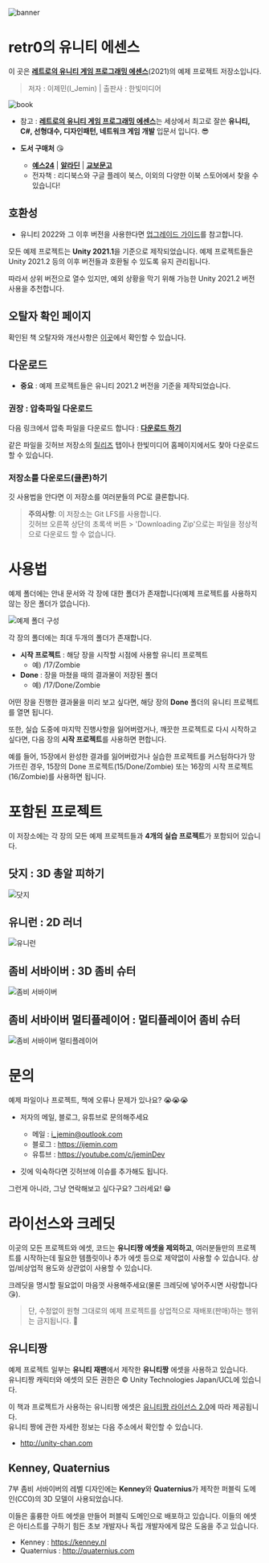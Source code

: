 ![banner](readme_images/banner.png)


# retr0의 유니티 에센스
이 곳은 [**레트로의 유니티 게임 프로그래밍 에센스**](http://www.yes24.com/24/goods/69320872)(2021)의 예제 프로젝트 저장소입니다.

>저자 : 이제민(I_Jemin) | 출판사 : 한빛미디어

![book](readme_images/book.jpg)
- 참고 : [**레트로의 유니티 게임 프로그래밍 에센스**](http://www.yes24.com/24/goods/69320872)는 세상에서 최고로 잘쓴 **유니티, C#, 선형대수, 디자인패턴, 네트워크 게임 개발** 입문서 입니다. 😎

- **도서 구매처** 😘
    - [**예스24**](http://www.yes24.com/24/goods/69320872) | [**알라딘**](http://aladin.kr/p/52TQp) | [**교보문고**](http://bit.ly/2DHwAjY)
    - 전자책 : 리디북스와 구글 플레이 북스, 이외의 다양한 이북 스토어에서 찾을 수 있습니다!

## 호환성
* 유니티 2022와 그 이후 버전을 사용한다면 [업그레이드 가이드](UPGRADE_GUIDE.md)를 참고합니다.

모든 예제 프로젝트는 **Unity 2021.1**을 기준으로 제작되었습니다. 예제 프로젝트들은 Unity 2021.2 등의 이후 버전들과 호환될 수 있도록 유지 관리됩니다.

따라서 상위 버전으로 열수 있지만, 예외 상황을 막기 위해 가능한 Unity 2021.2 버전 사용을 추천합니다.


## 오탈자 확인 페이지

확인된 책 오탈자와 개선사항은 [이곳](https://iretr0.notion.site/6dfa22f5965d450b86e0b09668db9a9f?v=9e509a1be5cc493ba766a123e6f47379)에서 확인할 수 있습니다.

## 다운로드

- **중요** : 예제 프로젝트들은 유니티 2021.2 버전을 기준을 제작되었습니다.

### 권장 : 압축파일 다운로드
다음 링크에서 압축 파일을 다운로드 합니다 : [**다운로드 하기**](http://github.com/IJEMIN/Unity-Programming-Essence-2021/releases/download/v1.0/Unity-Programming-Essence.zip)

같은 파일을 깃허브 저장소의 [릴리즈](http://github.com/IJEMIN/Unity-Programming-Essence-2021/releases) 탭이나 한빛미디어 홈페이지에서도 찾아 다운로드 할 수 있습니다.

### 저장소를 다운로드(클론)하기

깃 사용법을 안다면 이 저장소를 여러분들의 PC로 클론합니다.

> __주의사항__: 
> 이 저장소는 Git LFS를 사용합니다.
> <br>깃허브 오른쪽 상단의 초록색 버튼 > 'Downloading Zip'으로는 파일을 정상적으로 다운로드 할 수 없습니다.


# 사용법

예제 폴더에는 안내 문서와 각 장에 대한 폴더가 존재합니다(예제 프로젝트를 사용하지 않는 장은 폴더가 없습니다).

![예제 폴더 구성](readme_images/files.png)

각 장의 폴더에는 최대 두개의 폴더가 존재합니다.

- **시작 프로젝트** : 해당 장을 시작할 시점에 사용할 유니티 프로젝트
    - 예) /17/Zombie
- **Done** : 장을 마쳤을 때의 결과물이 저장된 폴더
    - 예) /17/Done/Zombie

어떤 장을 진행한 결과물을 미리 보고 싶다면, 해당 장의 **Done** 폴더의 유니티 프로젝트를 열면 됩니다.

또한, 실습 도중에 마지막 진행사항을 잃어버렸거나, 깨끗한 프로젝트로 다시 시작하고 싶다면, 다음 장의 **시작 프로젝트**를 사용하면 편합니다.

예를 들어, 15장에서 완성한 결과를 잃어버렸거나 실습한 프로젝트를 커스텀하다가 망가뜨린 경우, 15장의 Done 프로젝트(15/Done/Zombie) 또는 16장의 시작 프로젝트(16/Zombie)를 사용하면 됩니다.



# 포함된 프로젝트
이 저장소에는 각 장의 모든 예제 프로젝트들과 **4개의 실습 프로젝트**가 포함되어 있습니다.

## 닷지 : 3D 총알 피하기
![닷지](readme_images/dodge.png)

## 유니런 : 2D 러너
![유니런](readme_images/unirun.png)

## 좀비 서바이버 : 3D 좀비 슈터
![좀비 서바이버](readme_images/zombie.png)

## 좀비 서바이버 멀티플레이어 : 멀티플레이어 좀비 슈터
![좀비 서바이버 멀티플레이어](readme_images/zombie-multi.png)



# 문의

예제 파일이나 프로젝트, 책에 오류나 문제가 있나요? 😭😭😭

- 저자의 메일, 블로그, 유튜브로 문의해주세요
    - 메일 : i_jemin@outlook.com
    - 블로그 : https://ijemin.com
    - 유튜브 : https://youtube.com/c/jeminDev

- 깃에 익숙하다면 깃허브에 이슈를 추가해도 됩니다.


그런게 아니라, 그냥 연락해보고 싶다구요? 그러세요! 😁

# 라이선스와 크레딧
이곳의 모든 프로젝트와 에셋, 코드는 **유니티짱 에셋을 제외하고**, 여러분들만의 프로젝트를 시작하는데 필요한 템플릿이나 추가 에셋 등으로 제약없이 사용할 수 있습니다. 상업/비상업적 용도와 상관없이 사용할 수 있습니다.

크레딧을 명시할 필요없이 마음껏 사용해주세요(물론 크레딧에 넣어주시면 사랑합니다 😘).

> 단, 수정없이 원형 그대로의 예제 프로젝트를 상업적으로 재배포(판매)하는 행위는 금지됩니다. 😤

## 유니티짱
예제 프로젝트 일부는 **유니티 재팬**에서 제작한 **유니티짱** 에셋을 사용하고 있습니다.<br>유니티짱 캐릭터와 에셋의 모든 권한은 © Unity Technologies Japan/UCL에 있습니다.

이 책과 프로젝트가 사용하는 유니티짱 에셋은 [유니티짱 라이선스 2.0]()에 따라 제공됩니다.<br>유니티 짱에 관한 자세한 정보는 다음 주소에서 확인할 수 있습니다.

* http://unity-chan.com 

## Kenney, Quaternius
7부 좀비 서바이버의 레벨 디자인에는 **Kenney**와 **Quaternius**가 제작한 퍼블릭 도메인(CC0)의 3D 모델이 사용되었습니다.

이들은 훌륭한 아트 에셋을 만들어 퍼블릭 도메인으로 배포하고 있습니다. 이들의 에셋은 아티스트를 구하기 힘든 초보 개발자나 독립 개발자에게 많은 도움을 주고 있습니다.

* Kenney : https://kenney.nl
* Quaternius : http://quaternius.com
